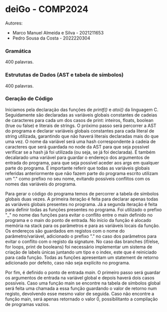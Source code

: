 # deiGo - COMP2024

Autores:
- Marco Manuel Almeida e Silva - 2021211653
- Pedro Sousa da Costa - 2022220304

### Gramática

400 palavras.

### Estrututas de Dados (AST e tabela de símbolos)

400 palavras.

### Geração de Código

Iniciamos pela declaração das funções de *printf()* e *atoi()* da linguagem C. Seguidamente são declaradas as variáveis globais constantes de cadeias de caracteres para cada um dos casos de print: inteiros, floats, boolean (true ou false) e literais de strings. O próximo passo será percorrer a AST do programa e declarar variáveis globais constantes para cada literal de string utilizada, garantindo que não haverá literais declaradas mais do que uma vez. O nome da variável será uma hash correspondente à cadeia de caracteres que será guardada no node da AST para que seja possível verificar se a hash já foi utilizada (ou seja, se já foi declarada). É também decalarado uma variável para guardar o endereço dos argumentos de entrada do programa, para que seja possível aceder aos args em qualquer parte do programa. É importante referir que todas as variáveis globais referidas anteriormente que não fazem parte do programa escrito utilizam um "." como prefixo no seu nome, evitando possíveis conflitos com os nomes das variáveis do programa.

Para gerar o código do programa temos de percorrer a tabela de símbolos globais duas vezes. A primeira iteração é feita para declarar apenas todas as variáveis globais presentes no programa. Já a segunda iteração é feita para definir todas as funções presentes no programa. Foi utilizado o prefixo "_" no nome das funções para evitar o conflito entre o main definido no programa e o main do ponto de entrada. No início da função é alocado memória na stack para os parâmetros e para as variáveis locais da função. Os endereços são guardados em registos com o nome do parâmetro/variável, adicionado o prefixo "." no caso dos parâmetros para evitar o conflito com o registo da signature. No caso das branches (if/else, for loops, print de booleans) foi necessário implementar um sistema de criação de labels únicas juntando um tipo e o index, este que é reiniciado para cada função. Todas as funções apresentam um statement de retorno adicionado por defeito, caso não seja explícito no programa.

Por fim, é definido o ponto de entrada *main*. O primeiro passo será guardar os argumentos de entrada na variável global e depois haverá dois casos possíveis. Caso uma função main se encontre na tabela de símbolos global será feita uma chamada a essa função guardando o valor de retorno num registo, devolvendo esse mesmo valor de seguida. Caso não encontre a função main, será apenas retornado o valor 0, possibilitanto a compilação de programas vazios.
